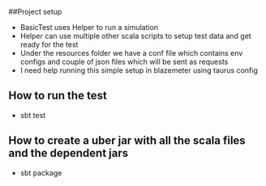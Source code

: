 ##Project setup

* BasicTest uses Helper to run a simulation
* Helper can use multiple other scala scripts to setup test data and get ready for the test
* Under the resources folder we have a conf file which contains env configs and couple of json files which will be sent as requests
* I need help running this simple setup in blazemeter using taurus config

## How to run the test

* sbt test

## How to create a uber jar with all the scala files and the dependent jars

* sbt package
